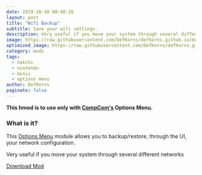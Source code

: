 ```yaml
---
date: 2019-10-30 00:40:20
layout: post
title: "Wifi Backup"
subtitle: Save your wifi settings.
description: Very useful if you move your system through several different networks
image: https://raw.githubusercontent.com/DefKorns/defkorns.github.io/master/assets/img/default.png
optimized_image: https://raw.githubusercontent.com/DefKorns/defkorns.github.io/master/assets/img/default-sm.png
category: mods
tags:
  - hakchi
  - nintendo
  - minis
  - options menu
author: DefKorns
paginate: false
---
```


**This hmod is to use only with [CompCom's](https://github.com/CompCom) Options Menu.**

### **What is it?**

This [Options Menu](https://github.com/CompCom/OptionsMenu/releases/latest) module allows you to backup/restore, through the UI, your network configuration.

Very useful if you move your system through several different networks

<div class="download-section">
<a href="https://github.com/DefKorns/om-wifi-backup/releases/latest/download/om-wifi-backup.hmod" class="btn btn-darkred" role="button">Download Mod</a>
</div>
